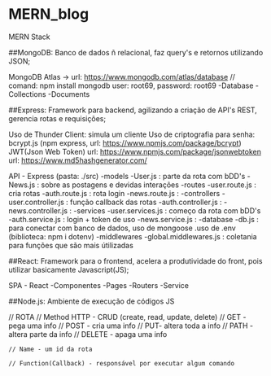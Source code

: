 # MERN_blog
 MERN Stack

##MongoDB:
 Banco de dados ñ relacional, faz query's e retornos utilizando JSON;

 MongoDB Atlas -> url: https://www.mongodb.com/atlas/database
 // comand: npm install mongodb
 user: root69, password: root69
 -Database
 -Collections
 -Documents

##Express:
 Framework para backend, agilizando a criação de API's REST, gerencia rotas e requisições;

 Uso de Thunder Client: simula um cliente
 Uso de criptografia para senha: bcrypt.js 
   (npm express, url: https://www.npmjs.com/package/bcrypt)
 JWT(Json Web Token) 
   url: https://www.npmjs.com/package/jsonwebtoken
   url: https://www.md5hashgenerator.com/


 API - Express (pasta: ./src)
 -models
    -User.js : parte da rota com bDD's
    -News.js : sobre as postagens e devidas interações
 -routes
    -user.route.js : cria rotas
    -auth.route.js : rota login
    -news.route.js : 
 -controllers
    -user.controller.js : função callback das rotas
    -auth.controller.js :
    -news.controller.js :
 -services
    -user.services.js : começo da rota com bDD's
    -auth.service.js : login + token de uso
    -news.service.js : 
 -database
    -db.js : para conectar com banco de dados, uso de mongoose
      .uso de .env (biblioteca: npm i dotenv)
 -middlewares
    -global.middlewares.js : coletania para funções que são mais útilizadas

##React:
 Framework para o frontend, acelera a produtividade do front, pois utilizar basicamente Javascript(JS);

 SPA - React
 -Componentes
 -Pages
 -Routers
 -Service

##Node.js:
 Ambiente de execução de códigos JS


// ROTA
    // Method HTTP - CRUD (create, read, update, delete)
        // GET - pega uma info
        // POST - cria uma info
        // PUT- altera toda a info
        // PATH - altera parte da info
        // DELETE - apaga uma info

    // Name - um id da rota

    // Function(Callback) - responsável por executar algum comando
